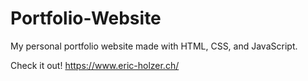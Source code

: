 # Portfolio-Website
My personal portfolio website made with HTML, CSS, and JavaScript.

Check it out! https://www.eric-holzer.ch/
